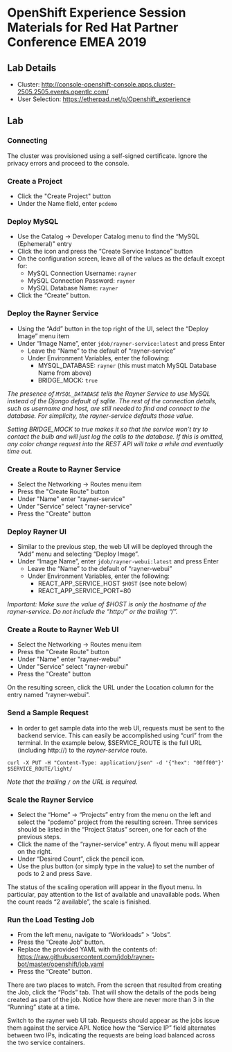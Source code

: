 # OpenShift Experience Session Materials for Red Hat Partner Conference EMEA 2019

## Lab Details

* Cluster: http://console-openshift-console.apps.cluster-2505.2505.events.opentlc.com/
* User Selection: https://etherpad.net/p/Openshift_experience

## Lab

### Connecting
The cluster was provisioned using a self-signed certificate. Ignore the privacy errors and proceed to the console.

### Create a Project
* Click the "Create Project" button
* Under the Name field, enter `pcdemo` 

### Deploy MySQL
* Use the Catalog -> Developer Catalog menu to find the “MySQL (Ephemeral)" entry
* Click the icon and press the “Create Service Instance” button
* On the configuration screen, leave all of the values as the default except for:
  * MySQL Connection Username: `rayner`
  * MySQL Connection Password: `rayner`
  * MySQL Database Name: `rayner`
* Click the “Create” button.

### Deploy the Rayner Service
* Using the “Add” button in the top right of the UI, select the “Deploy Image” menu item
* Under “Image Name”, enter `jdob/rayner-service:latest` and press Enter
  * Leave the “Name” to the default of “rayner-service”
  * Under Environment Variables, enter the following:
    * MYSQL_DATABASE: `rayner`   (this must match MySQL Database Name from above)
    * BRIDGE_MOCK: `true`

_The presence of `MYSQL_DATABASE` tells the Rayner Service to use MySQL instead of the Django default of sqlite. The rest of the connection details, such as username and host, are still needed to find and connect to the database. For simplicity, the rayner-service defaults those value._

_Setting BRIDGE_MOCK to true makes it so that the service won’t try to contact the bulb and will just log the calls to the database. If this is omitted, any color change request into the REST API will take a while and eventually time out._

### Create a Route to Rayner Service
* Select the Networking -> Routes menu item 
* Press the "Create Route" button
* Under "Name" enter "rayner-service"
* Under "Service" select "rayner-service"
* Press the "Create" button

### Deploy Rayner UI
* Similar to the previous step, the web UI will be deployed through the “Add” menu and selecting “Deploy Image”. 
* Under “Image Name”, enter `jdob/rayner-webui:latest` and press Enter
  * Leave the “Name” to the default of “rayner-webui”
  * Under Environment Variables, enter the following:
    * REACT_APP_SERVICE_HOST `$HOST` (see note below)
    * REACT_APP_SERVICE_PORT=80

*Important: Make sure the value of $HOST is only the hostname of the rayner-service. Do not include the “http:/” or the trailing “/”.*

### Create a Route to Rayner Web UI
* Select the Networking -> Routes menu item 
* Press the "Create Route" button
* Under "Name" enter "rayner-webui"
* Under "Service" select "rayner-webui"
* Press the "Create" button

On the resulting screen, click the URL under the Location column for the entry named "rayner-webui".

### Send a Sample Request
* In order to get sample data into the web UI, requests must be sent to the backend service. This can easily be accomplished using “curl” from the terminal. In the example below, $SERVICE_ROUTE is the full URL (including http://) to the *rayner-service* route.

`curl -X PUT -H "Content-Type: application/json" -d '{"hex": "00ff00"}' $SERVICE_ROUTE/light/`

_Note that the trailing `/` on the URL is required._

### Scale the Rayner Service
* Select the “Home” -> “Projects” entry from the menu on the left and select the "pcdemo" project from the resulting screen. Three services should be listed in the “Project Status” screen, one for each of the previous steps.
* Click the name of the “rayner-service” entry. A flyout menu will appear on the right.
* Under “Desired Count”, click the pencil icon.
* Use the plus button (or simply type in the value) to set the number of pods to 2 and press Save.

The status of the scaling operation will appear in the flyout menu. In particular, pay attention to the list of available and unavailable pods. When the count reads “2 available”, the scale is finished.

### Run the Load Testing Job
* From the left menu, navigate to “Workloads” > “Jobs”.
* Press the “Create Job” button.
* Replace the provided YAML with the contents of: 
https://raw.githubusercontent.com/jdob/rayner-bot/master/openshift/job.yaml
* Press the “Create” button.

There are two places to watch. From the screen that resulted from creating the Job, click the “Pods” tab. That will show the details of the pods being created as part of the job. Notice how there are never more than 3 in the “Running” state at a time.

Switch to the rayner web UI tab. Requests should appear as the jobs issue them against the service API. Notice how the “Service IP” field alternates between two IPs, indicating the requests are being load balanced across the two service containers.
